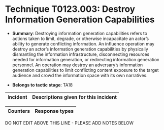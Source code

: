 # Technique T0123.003: Destroy Information Generation Capabilities

* **Summary**: Destroying information generation capabilities refers to actions taken to limit, degrade, or  otherwise incapacitate an actor’s ability to generate conflicting information. An influence operation may destroy an actor’s information generation capabilities by physically dismantling  the information infrastructure, disconnecting resources needed for information generation, or  redirecting information generation personnel. An operation may destroy an adversary’s  information generation capabilities to limit conflicting content exposure to the target audience  and crowd the information space with its own narratives. 

* **Belongs to tactic stage**: TA18


| Incident | Descriptions given for this incident |
| -------- | -------------------- |



| Counters | Response types |
| -------- | -------------- |


DO NOT EDIT ABOVE THIS LINE - PLEASE ADD NOTES BELOW